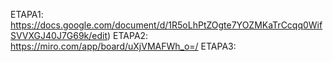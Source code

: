 ETAPA1:     https://docs.google.com/document/d/1R5oLhPtZOgte7YOZMKaTrCcqq0WifSVVXGJ40J7G69k/edit)
ETAPA2:     https://miro.com/app/board/uXjVMAFWh_o=/
ETAPA3:     
